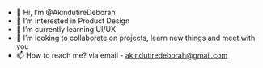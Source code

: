 - 👋 Hi, I’m @AkindutireDeborah
- 👀 I’m interested in Product Design
- 🌱 I’m currently learning UI/UX
- 💞️ I’m looking to collaborate on projects, learn new things and meet with you
- 📫 How to reach me? via email - akindutiredeborah@gmail.com

<!---
AkindutireDeborah/AkindutireDeborah is a ✨ special ✨ repository because its `README.md` (this file) appears on your GitHub profile.
You can click the Preview link to take a look at your changes.
--->
